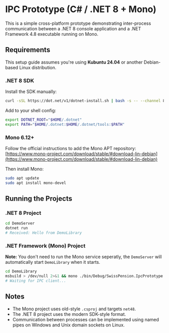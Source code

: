 # IPC Prototype (C# / .NET 8 + Mono)

This is a simple cross-platform prototype demonstrating inter-process communication between a .NET 8 console application and a .NET Framework 4.8 executable running on Mono.

## Requirements

This setup guide assumes you're using **Kubuntu 24.04** or another Debian-based Linux distribution.

### .NET 8 SDK

Install the SDK manually:

```bash
curl -sSL https://dot.net/v1/dotnet-install.sh | bash -s -- --channel 8.0 --install-dir ~/.dotnet
```

Add to your shell config:

```bash
export DOTNET_ROOT="$HOME/.dotnet"
export PATH="$HOME/.dotnet:$HOME/.dotnet/tools:$PATH"
```

### Mono 6.12+

Follow the official instructions to add the Mono APT repository:
[https://www.mono-project.com/download/stable/#download-lin-debian](https://www.mono-project.com/download/stable/#download-lin-debian)

Then install Mono:

```bash
sudo apt update
sudo apt install mono-devel
```

## Running the Projects

### .NET 8 Project

```bash
cd DemoServer
dotnet run
# Received: Hello from DemoLibrary
```

### .NET Framework (Mono) Project

**Note:** You don't need to run the Mono service seperatly, the `DemoServer` will automatically start `DemoLibrary` when it starts.

```bash
cd DemoLibrary
msbuild > /dev/null 2>&1 && mono ./bin/Debug/SwissPension.IpcPrototype.Library.exe
# Waiting for IPC client...
```

## Notes

-   The Mono project uses old-style `.csproj` and targets `net48`.
-   The .NET 8 project uses the modern SDK-style format.
-   Communication between processes can be implemented using named pipes on Windows and Unix domain sockets on Linux.
